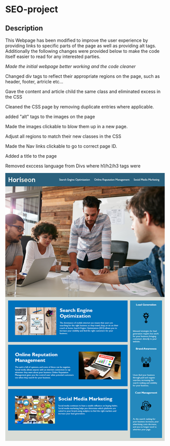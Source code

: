 # SEO-project

## Description

This Webpage has been modified to improve the user experience by providing links to specific parts of the page as
well as providing alt tags. 
Additionally the following changes were provided below to make the code itself easier to read for any 
interested parties. 



*Made the initial webpage better working and the code cleaner*

Changed div tags to reflect their appropriate regions on the page, such as header, footer, artricle etc...
 
Gave the content and article child <divs> the same class and eliminated excess in the CSS
 
Cleaned the CSS page by removing duplicate entries where applicable. 

added "alt" tags to the images on the page

Made the images clickable to blow them up in a new page. 

Adjust all regions to match their new classes in the CSS

Made the Nav links clickable to go to correct page ID. 

Added a title to the page

Removed exccess language from Divs where h1/h2/h3 tags were

![portfolio demo](.\Assets\Images\01-html-css-git-homework-demo.png)
